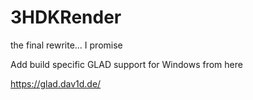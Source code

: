 # 3HDKRender

the final rewrite... I promise

Add build specific GLAD support for Windows from here 

https://glad.dav1d.de/